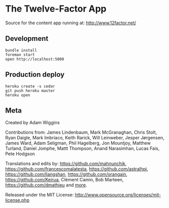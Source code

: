 The Twelve-Factor App
=====================

Source for the content app running at: http://www.12factor.net/

Development
-----------

    bundle install
    foreman start
    open http://localhost:5000

Production deploy
-----------------

    heroku create -s cedar
    git push heroku master
    heroku open

Meta
----

Created by Adam Wiggins

Contributions from: James Lindenbaum, Mark McGranaghan, Chris Stolt, Ryan
Daigle, Mark Imbriaco, Keith Rarick, Will Leinweber, Jesper Jørgensen, James
Ward, Adam Seligman, Phil Hagelberg, Jon Mountjoy, Matthew Turland, Daniel
Jomphe, Mattt Thompson, Anand Narasimhan, Lucas Fais, Pete Hodgson

Translations and edits by:  https://github.com/mahnunchik, https://github.com/francescomalatesta, https://github.com/astralhpi, https://github.com/liangshan, https://github.com/orangain, https://github.com/Keirua, Clément Camin, Bob Marteen, https://github.com/dmathieu and [more](https://github.com/heroku/12factor/graphs/contributors).

Released under the MIT License: http://www.opensource.org/licenses/mit-license.php

